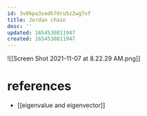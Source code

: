 ```yaml
---
id: 3v06pa3sedh7dru5z2wg7xf
title: Jordan chain
desc: ''
updated: 1654530811947
created: 1654530811947
---
```

![[Screen Shot 2021-11-07 at 8.22.29 AM.png]]
# references
- [[eigenvalue and eigenvector]]
